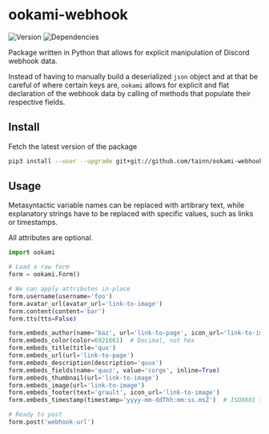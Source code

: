 # ookami-webhook

![Version](https://img.shields.io/badge/version-1.6-red)
![Dependencies](https://img.shields.io/badge/dependencies-requests-lightgrey)

Package written in Python that allows for explicit manipulation of Discord webhook data.

Instead of having to manually build a deserialized `json` object and at that be careful of where certain keys
are, `ookami` allows for explicit and flat declaration of the webhook data by calling of methods that populate their
respective fields.

## Install

Fetch the latest version of the package

```sh
pip3 install --user --upgrade git+git://github.com/tainn/ookami-webhook.git
```

## Usage

Metasyntactic variable names can be replaced with artibrary text, while explanatory strings have to be replaced with
specific values, such as links or timestamps.

All attributes are optional.

```py
import ookami

# Load a raw form
form = ookami.Form()

# We can apply attributes in-place
form.username(username='foo')
form.avatar_url(avatar_url='link-to-image')
form.content(content='bar')
form.tts(tts=False)

form.embeds_author(name='baz', url='link-to-page', icon_url='link-to-image')
form.embeds_color(color=6921661)  # Decimal, not hex
form.embeds_title(title='qux')
form.embeds_url(url='link-to-page')
form.embeds_description(description='quux')
form.embeds_fields(name='quuz', value='corge', inline=True)
form.embeds_thumbnail(url='link-to-image')
form.embeds_image(url='link-to-image')
form.embeds_footer(text='grault', icon_url='link-to-image')
form.embeds_timestamp(timestamp='yyyy-mm-ddThh:mm:ss.msZ')  # ISO8601 timestamp

# Ready to post
form.post('webhook-url')
```
